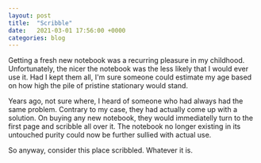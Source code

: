 ```yaml
---
layout: post
title:  "Scribble"
date:   2021-03-01 17:56:00 +0000
categories: blog
---
```


Getting a fresh new notebook was a recurring pleasure in my childhood. Unfortunately, the nicer the notebook was the less likely that I would ever use it. Had I kept them all, I'm sure someone could estimate my age based on how high the pile of pristine stationary would stand.

Years ago, not sure where, I heard of someone who had always had the same problem. Contrary to my case, they had actually come up with a solution. On buying any new notebook, they would immediatelly turn to the first page and scribble all over it. The notebook no longer existing in its untouched purity could now be further sullied with actual use.

So anyway, consider this place scribbled. Whatever it is.